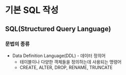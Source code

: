 # 기본 SQL 작성
## SQL(Structured Query Language)
### 문법의 종류
- Data Definition Language(DDL) - 데이터 정의어
  - 테이블이나 다양한 객체들을 정의하는데 사용되는 명령어
  - CREATE, ALTER, DROP, RENAME, TRUNCATE